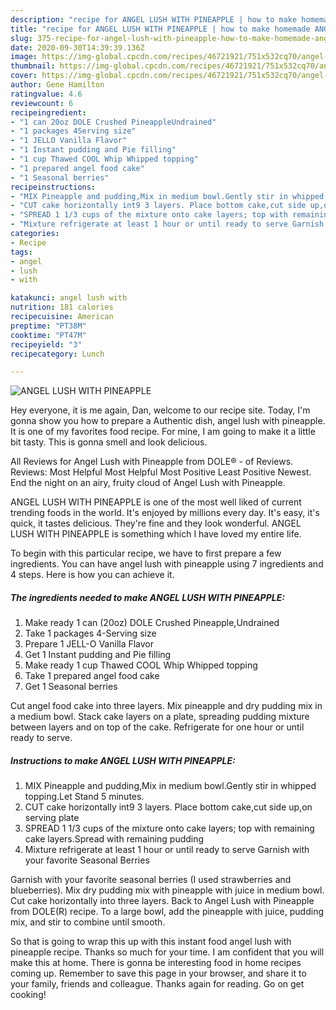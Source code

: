 ```yaml
---
description: "recipe for ANGEL LUSH WITH PINEAPPLE | how to make homemade ANGEL LUSH WITH PINEAPPLE"
title: "recipe for ANGEL LUSH WITH PINEAPPLE | how to make homemade ANGEL LUSH WITH PINEAPPLE"
slug: 375-recipe-for-angel-lush-with-pineapple-how-to-make-homemade-angel-lush-with-pineapple
date: 2020-09-30T14:39:39.136Z
image: https://img-global.cpcdn.com/recipes/46721921/751x532cq70/angel-lush-with-pineapple-recipe-main-photo.jpg
thumbnail: https://img-global.cpcdn.com/recipes/46721921/751x532cq70/angel-lush-with-pineapple-recipe-main-photo.jpg
cover: https://img-global.cpcdn.com/recipes/46721921/751x532cq70/angel-lush-with-pineapple-recipe-main-photo.jpg
author: Gene Hamilton
ratingvalue: 4.6
reviewcount: 6
recipeingredient:
- "1 can 20oz DOLE Crushed PineappleUndrained"
- "1 packages 4Serving size"
- "1 JELLO Vanilla Flavor"
- "1 Instant pudding and Pie filling"
- "1 cup Thawed COOL Whip Whipped topping"
- "1 prepared angel food cake"
- "1 Seasonal berries"
recipeinstructions:
- "MIX Pineapple and pudding,Mix in medium bowl.Gently stir in whipped topping.Let Stand 5 minutes."
- "CUT cake horizontally int9 3 layers. Place bottom cake,cut side up,on serving plate"
- "SPREAD 1 1/3 cups of the mixture onto cake layers; top with remaining cake layers.Spread with remaining pudding"
- "Mixture refrigerate at least 1 hour or until ready to serve Garnish with your favorite Seasonal Berries"
categories:
- Recipe
tags:
- angel
- lush
- with

katakunci: angel lush with 
nutrition: 181 calories
recipecuisine: American
preptime: "PT38M"
cooktime: "PT47M"
recipeyield: "3"
recipecategory: Lunch

---
```



![ANGEL LUSH WITH PINEAPPLE](https://img-global.cpcdn.com/recipes/46721921/751x532cq70/angel-lush-with-pineapple-recipe-main-photo.jpg)

Hey everyone, it is me again, Dan, welcome to our recipe site. Today, I'm gonna show you how to prepare a Authentic dish, angel lush with pineapple. It is one of my favorites food recipe. For mine, I am going to make it a little bit tasty. This is gonna smell and look delicious.

All Reviews for Angel Lush with Pineapple from DOLE® - of Reviews. Reviews: Most Helpful Most Helpful Most Positive Least Positive Newest. End the night on an airy, fruity cloud of Angel Lush with Pineapple.

ANGEL LUSH WITH PINEAPPLE is one of the most well liked of current trending foods in the world. It's enjoyed by millions every day. It's easy, it's quick, it tastes delicious. They're fine and they look wonderful. ANGEL LUSH WITH PINEAPPLE is something which I have loved my entire life.


To begin with this particular recipe, we have to first prepare a few ingredients. You can have angel lush with pineapple using 7 ingredients and 4 steps. Here is how you can achieve it.

<!--inarticleads1-->

##### The ingredients needed to make ANGEL LUSH WITH PINEAPPLE:

1. Make ready 1 can (20oz) DOLE Crushed Pineapple,Undrained
1. Take 1 packages 4-Serving size
1. Prepare 1 JELL-O Vanilla Flavor
1. Get 1 Instant pudding and Pie filling
1. Make ready 1 cup Thawed COOL Whip Whipped topping
1. Take 1 prepared angel food cake
1. Get 1 Seasonal berries


Cut angel food cake into three layers. Mix pineapple and dry pudding mix in a medium bowl. Stack cake layers on a plate, spreading pudding mixture between layers and on top of the cake. Refrigerate for one hour or until ready to serve. 

<!--inarticleads2-->

##### Instructions to make ANGEL LUSH WITH PINEAPPLE:

1. MIX Pineapple and pudding,Mix in medium bowl.Gently stir in whipped topping.Let Stand 5 minutes.
1. CUT cake horizontally int9 3 layers. Place bottom cake,cut side up,on serving plate
1. SPREAD 1 1/3 cups of the mixture onto cake layers; top with remaining cake layers.Spread with remaining pudding
1. Mixture refrigerate at least 1 hour or until ready to serve Garnish with your favorite Seasonal Berries


Garnish with your favorite seasonal berries (I used strawberries and blueberries). Mix dry pudding mix with pineapple with juice in medium bowl. Cut cake horizontally into three layers. Back to Angel Lush with Pineapple from DOLE(R) recipe. To a large bowl, add the pineapple with juice, pudding mix, and stir to combine until smooth. 

So that is going to wrap this up with this instant food angel lush with pineapple recipe. Thanks so much for your time. I am confident that you will make this at home. There is gonna be interesting food in home recipes coming up. Remember to save this page in your browser, and share it to your family, friends and colleague. Thanks again for reading. Go on get cooking!
